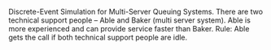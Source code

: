 Discrete-Event Simulation for Multi-Server Queuing Systems.
There are two technical support people – Able and Baker (multi server system). Able is more experienced and can provide service faster than Baker. 
Rule: Able gets the call if both technical support people are idle.

